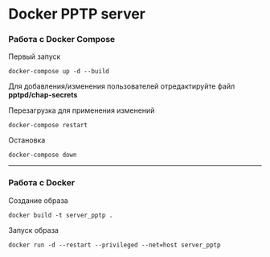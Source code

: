 # Docker PPTP server

### Работа с Docker Compose

Первый запуск

    docker-compose up -d --build

Для добавления/изменения пользователей отредактируйте файл **pptpd/chap-secrets**

Перезагрузка для применения изменений

    docker-compose restart

Остановка

    docker-compose down

------------

### Работа с Docker

Создание образа

    docker build -t server_pptp .

Запуск образа

    docker run -d --restart --privileged --net=host server_pptp